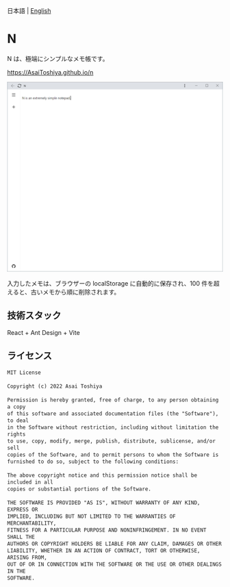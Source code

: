 日本語 | [English](./README-en.md)

# N

N は、極端にシンプルなメモ帳です。

https://AsaiToshiya.github.io/n

![N Notepad](screenshot.png)

入力したメモは、ブラウザーの localStorage に自動的に保存され、100 件を超えると、古いメモから順に削除されます。


## 技術スタック

React + Ant Design + Vite


## ライセンス

    MIT License

    Copyright (c) 2022 Asai Toshiya

    Permission is hereby granted, free of charge, to any person obtaining a copy
    of this software and associated documentation files (the "Software"), to deal
    in the Software without restriction, including without limitation the rights
    to use, copy, modify, merge, publish, distribute, sublicense, and/or sell
    copies of the Software, and to permit persons to whom the Software is
    furnished to do so, subject to the following conditions:

    The above copyright notice and this permission notice shall be included in all
    copies or substantial portions of the Software.

    THE SOFTWARE IS PROVIDED "AS IS", WITHOUT WARRANTY OF ANY KIND, EXPRESS OR
    IMPLIED, INCLUDING BUT NOT LIMITED TO THE WARRANTIES OF MERCHANTABILITY,
    FITNESS FOR A PARTICULAR PURPOSE AND NONINFRINGEMENT. IN NO EVENT SHALL THE
    AUTHORS OR COPYRIGHT HOLDERS BE LIABLE FOR ANY CLAIM, DAMAGES OR OTHER
    LIABILITY, WHETHER IN AN ACTION OF CONTRACT, TORT OR OTHERWISE, ARISING FROM,
    OUT OF OR IN CONNECTION WITH THE SOFTWARE OR THE USE OR OTHER DEALINGS IN THE
    SOFTWARE.
